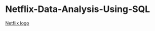# Netflix-Data-Analysis-Using-SQL
[Netflix logo](https://github.com/ruchigupta-code/Netflix-Data-Analysis-Using-SQL/blob/main/logo.png)
